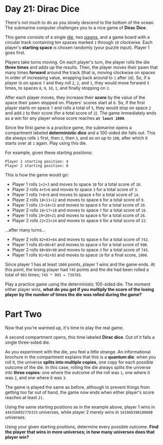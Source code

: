 # Day 21: Dirac Dice

There's not much to do as you slowly descend to the bottom of the ocean. The submarine computer challenges you to a nice game of **Dirac Dice**.

This game consists of a single [die](https://en.wikipedia.org/wiki/Dice), two [pawns](https://en.wikipedia.org/wiki/Glossary_of_board_games#piece), and a game board with a circular track containing ten spaces marked `1` through `10` clockwise. Each player's **starting space** is chosen randomly (your puzzle input). Player 1 goes first.

Players take turns moving. On each player's turn, the player rolls the die **three times** and adds up the results. Then, the player moves their pawn that many times **forward** around the track (that is, moving clockwise on spaces in order of increasing value, wrapping back around to `1` after `10`). So, if a player is on space `7` and they roll `2`, `2`, and `1`, they would move forward `5` times, to spaces `8`, `9`, `10`, `1`, and finally stopping on `2`.

After each player moves, they increase their **score** by the value of the space their pawn stopped on. Players' scores start at `0`. So, if the first player starts on space `7` and rolls a total of `5`, they would stop on space `2` and add `2` to their score (for a total score of `2`). The game immediately ends as a win for any player whose score reaches **`at least 1000`**.

Since the first game is a practice game, the submarine opens a compartment labeled **deterministic dice** and a 100-sided die falls out. This die always rolls `1` first, then `2`, then `3`, and so on up to `100`, after which it starts over at `1` again. Play using this die.

For example, given these starting positions:

    Player 1 starting position: 4
    Player 2 starting position: 8

This is how the game would go:

* Player 1 rolls `1+2+3` and moves to space `10` for a total score of `10`.
* Player 2 rolls `4+5+6` and moves to space `3` for a total score of `3`.
* Player 1 rolls `7+8+9` and moves to space `4` for a total score of `14`.
* Player 2 rolls `10+11+12` and moves to space `6` for a total score of `9`.
* Player 1 rolls `13+14+15` and moves to space `6` for a total score of `20`.
* Player 2 rolls `16+17+18` and moves to space `7` for a total score of `16`.
* Player 1 rolls `19+20+21` and moves to space `6` for a total score of `26`.
* Player 2 rolls `22+23+24` and moves to space `6` for a total score of `22`.

...after many turns...

* Player 2 rolls `82+83+84` and moves to space `6` for a total score of `742`.
* Player 1 rolls `85+86+87` and moves to space `4` for a total score of `990`.
* Player 2 rolls `88+89+90` and moves to space `3` for a total score of `745`.
* Player 1 rolls `91+92+93` and moves to space `10` for a final score, `1000`.

Since player 1 has at least `1000` points, player 1 wins and the game ends. At this point, the losing player had `745` points and the die had been rolled a total of `993` times; `745 * 993 = 739785`.

Play a practice game using the deterministic 100-sided die. The moment either player wins, **what do you get if you multiply the score of the losing player by the number of times the die was rolled during the game?**

# Part Two

Now that you're warmed up, it's time to play the real game.

A second compartment opens, this time labeled **Dirac dice**. Out of it falls a single three-sided die.

As you experiment with the die, you feel a little strange. An informational brochure in the compartment explains that this is a **quantum die**: when you roll it, the universe **splits into multiple copies**, one copy for each possible outcome of the die. In this case, rolling the die always splits the universe into **three copies**: one where the outcome of the roll was `1`, one where it was `2`, and one where it was `3`.

The game is played the same as before, although to prevent things from getting too far out of hand, the game now ends when either player's score reaches at least `21`.

Using the same starting positions as in the example above, player 1 wins in `444356092776315` universes, while player 2 merely wins in `341960390180808` universes.

Using your given starting positions, determine every possible outcome. **Find the player that wins in more universes; in how many universes does that player win?**